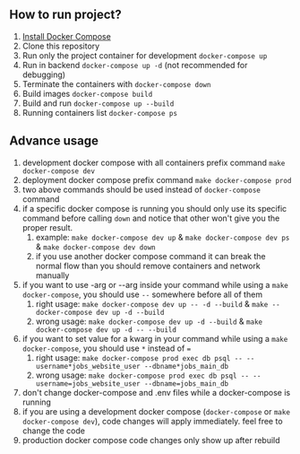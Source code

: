 ## How to run project?

1. [Install Docker Compose](https://docs.docker.com/compose/install/)
2. Clone this repository
3. Run only the project container for development `docker-compose up`
4. Run in backend `docker-compose up -d` (not recommended for debugging)
5. Terminate the containers with `docker-compose down`
6. Build images `docker-compose build`
7. Build and run `docker-compose up --build`
8. Running containers list `docker-compose ps`

## Advance usage
1. development docker compose with all containers prefix command `make docker-compose dev`
2. deployment docker compose prefix command `make docker-compose prod`
3. two above commands should be used instead of `docker-compose` command
4. if a specific docker compose is running you should only use its specific command before calling `down` 
and notice that other won't give you the proper result. 
   1. example: `make docker-compose dev up` & `make docker-compose dev ps` & `make docker-compose dev down`
   2. if you use another docker compose command it can break the normal flow 
   than you should remove containers and network manually
5. if you want to use -arg or --arg inside your command while using a `make docker-compose`, 
you should use ` -- ` somewhere before all of them
   1. right usage: `make docker-compose dev up -- -d --build` & `make -- docker-compose dev up -d --build`
   2. wrong usage: `make docker-compose dev up -d --build` & `make docker-compose dev up -d -- --build`
6. if you want to set value for a kwarg in your command while using a `make docker-compose`,
you should use `*` instead of `=`
   1. right usage: `make docker-compose prod exec db psql -- --username*jobs_website_user --dbname*jobs_main_db`
   2. wrong usage: `make docker-compose prod exec db psql -- --username=jobs_website_user --dbname=jobs_main_db`
7. don't change docker-compose and .env files while a docker-compose is running
8. if you are using a development docker compose (`docker-compose` or `make docker-compose dev`), 
code changes will apply immediately. feel free to change the code
9. production docker compose code changes only show up after rebuild
